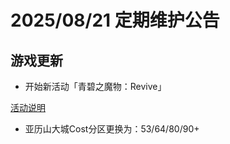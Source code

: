 # 2025/08/21 定期维护公告

## 游戏更新

- 开始新活动「青碧之魔物：Revive」

[活动说明](青碧の魔物_Revive.md)

- 亚历山大城Cost分区更换为：53/64/80/90+
